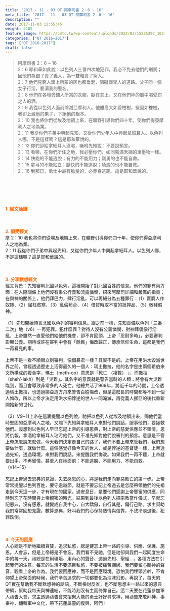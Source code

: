 ```yaml
---
title: "2017 - 11 - 03 QT 阿摩司書 2：6 ~ 16"
meta_title: "2017 - 11 - 03 QT 阿摩司書 2：6 ~ 16"
description: ""
date: 2017-11-03 12:55:45
weight: 4105
feature_image: https://cmtc.tw/wp-content/uploads/2022/03/15235392_10211799862337740_180693556567566654_o-1.webp
categories: ["QT 2016~2017"]
tags: ["QT 2016~2017"]
draft: false
---
```


<blockquote>阿摩司書 2：6 ~ 16<br />
2：6 耶和華如此說：以色列人三番四次地犯罪，我必不免去他們的刑罰；因他們為銀子賣了義人，為一雙鞋賣了窮人。<br />
2：7 他們見窮人頭上所蒙的灰也都垂涎，阻礙謙卑人的道路。父子同一個女子行淫，褻瀆我的聖名。<br />
2：8 他們在各壇旁鋪人所當的衣服，臥在其上，又在他們神的廟中喝受罰之人的酒。<br />
2：9 我從以色列人面前除滅亞摩利人。他雖高大如香柏樹，堅固如橡樹，我卻上滅他的果子，下絕他的根本。<br />
2：10 我也將你們從埃及地領上來，在曠野引導你們四十年，使你們得亞摩利人之地為業。<br />
2：11 我從你們子弟中興起先知，又從你們少年人中興起拿細耳人。以色列人哪，不是這樣嗎？這是耶和華說的。<br />
2：12 你們卻給拿細耳人酒喝，囑咐先知說：不要說預言。<br />
2：13 看哪，在你們所住之地，我必壓你們，如同裝滿禾捆的車壓物一樣。<br />
2：14 快跑的不能逃脫；有力的不能用力；剛勇的也不能自救。<br />
2：15 拿弓的不能站立；腿快的不能逃脫；騎馬的也不能自救。<br />
2：16 到那日，勇士中最有膽量的，必赤身逃跑。這是耶和華說的。</blockquote><br />
&nbsp;<br />
<br />
&nbsp;<br />
<br />
<span style="color: #ff6600;"><strong>1. </strong><strong>經文誦讀</strong></span><br />
<br />
<span style="color: #ff6600;"><strong> </strong></span><br />
<br />
<span style="color: #ff6600;"><strong>2. </strong><strong>領受經文<br />
</strong></span>摩 2：10 我也將你們從埃及地領上來，在曠野引導你們四十年，使你們得亞摩利人之地為業。<br />
2：11 我從你們子弟中興起先知，又從你們少年人中興起拿細耳人。以色列人哪，不是這樣嗎？這是耶和華說的。<br />
<br />
&nbsp;<br />
<br />
<span style="color: #ff6600;"><strong>3. 分享默想經文<br />
</strong></span>經文背景：先知審判北國以色列，這裡開始了對北國百姓的信息。他們的罪有兩方面：在人際關係上他們沒有秉公行義和流露憐憫，招來阿摩司詳細和嚴厲的指責；在與神的關係上，他們拜巴力，肆行淫亂。可以再細分為五種罪行：（1）賣窮人作奴隸、（2）屈枉貧寒、（3）亂倫苟合、（4）借貸時取不當的抵押品、（5）敬拜假神。<br />
<br />
（1）先知開始預言北國以色列的審判信息。跟之前一樣，先知責備以色列「三番二次」地（v6）一再犯罪。犯什麼罪？對待人沒有公義憐憫，對神拜偶像行淫亂，上帝雖然一直愛他們給他們機會，卻不肯回頭，上帝「忍耐多時」，必要審判彰顯公義。期待或許在審判中會有「餘民」悔改歸正，傳承信仰生命，這都是我們一再看見的事。<br />
<br />
上帝不是一看不順眼立刻審判，像個暴君一樣？其實不是的。上帝在用洪水毀滅世界之前，曾經透過歷史上活得最久的一個人：瑪土撒拉，他的名字是由兩個希伯來文所構成的複合字，瑪土（meth-oo）意思是「死亡 （複數） 」，而撒拉（sheh’-lakh）則是「災難」。其名字的意義就是警告當時的人類：將會有大災難臨到，而且會導致非常多的人死亡。他總共活了969年，將近千年的時間，上帝透過瑪土撒拉，也透過挪亞造方舟來警告百姓悔改，但是這麼長的時間都等不到一個人悔改，所以上帝才決定用洪水把悖逆的世人一同淹滅，再從義人挪亞的後代重新開始新的世代。<br />
<br />
（2）V9~11上帝在這裏提醒以色列說，祂把以色列人從埃及地領出來，賜他們當時堅固的亞摩利人之地，又賜下先知與拿細耳人來對他們說話，服事他們，要拯救他們。沒想到以色列人早已忘記上帝的引導恩典，對上帝的慈愛供應並不領情，恩將仇報，拿酒給拿細耳人玷污他們，又不准先知對他們說審判的預言。意思是不管上帝怎麼說怎麼做，今天我們決定走自己的路了，我們不要上帝來管我們，我們想要做什麼，就做什麼。這個感覺好像今天的世人，或是悖逆的基督徒一樣，上帝透過先知，透過環境，來對我們說話，來提醒我們悔改。如果我們一再不聽，上帝就要出手，不再留情。甚至人在祂面前：不能逃脫、不能用力、不能自救。（v14~15）<br />
<br />
忘記上帝過去恩典的見證，失去感恩的心，將是我們走向罪惡敗亡的第一步。上帝常常提醒以色列百姓，要守逾越節，就是不要忘記上帝過去是怎麼帶領他們的先祖走到今天這一步，才有現在的國家。過安息日，是要他們感謝上帝豐富的供應，同時別忘了花時間與上帝親密的時光。結果到最後以色列人把宗教當作儀式，早就忘記恩典，沒有感恩，就變成自我中心，自大驕傲，自行其是，偏行己路。求主幫助我們常常回想見證，數算恩典，好叫我們的心保持熱情與信靠，不致冷淡退後，犯罪跌倒。<br />
<br />
&nbsp;<br />
<br />
<span style="color: #ff6600;"><strong>4. 今天的回應<br />
</strong></span>人心總是不斷地繼續貪婪，追求私慾，總是健忘上帝一路的引導、供應、保護、施恩。人會忘，但是上帝總是不會忘，我們看不見祂，但是祂卻與我們一起同度生命中的每一天，祂總是在用環境、用內心的聲音、透過先知、聖經…，各種方法在引起我們的注意。每天的生活不要滿目私慾，不要被痛苦捆綁，我們要留心聽神的聲音，觀看上帝的作為。我們要回應神，而不是回應環境。恐怕我們埋頭苦幹，不肯仰望上帝榮面的時候，我們辛苦追求的一切都要化為泡沫幻影。再說了，每天的QT實在幫助我不斷默想神的話語，不斷檢討反省，也不斷思想主一路以來的恩典帶領，幫助我每天與神連結，不能時刻沒有主而倚靠自己。這二天要在花蓮參加軍人禱告大會，求主透過禱告會來招聚大能的勇士好好尋求神，用禱告來敬拜神，事奉神，翻轉軍中文化，帶下花蓮屬靈的復興，阿們！
        